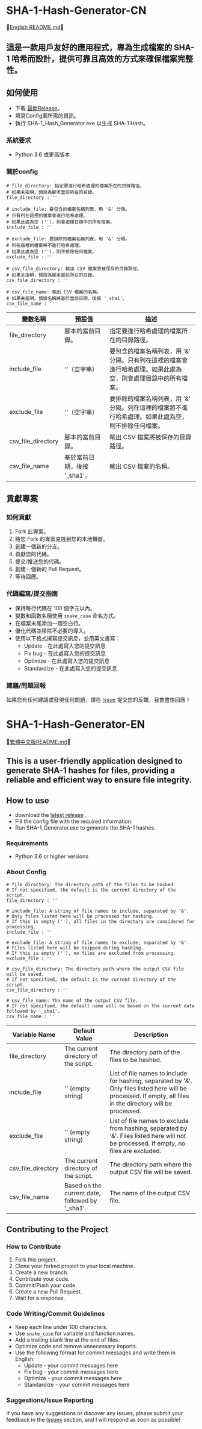 # SHA-1-Hash-Generator-CN

📖[English README.md](#SHA-1-Hash-Generator-EN)📖

## 這是一款用戶友好的應用程式，專為生成檔案的 SHA-1 哈希而設計，提供可靠且高效的方式來確保檔案完整性。

## 如何使用
- 下載 [最新Release](https://github.com/Galaxy-Software-Service/SHA-1_Hash_Generator/releases)。
- 填寫Config案所需的資訊。
- 執行 SHA-1_Hash_Generator.exe 以生成 SHA-1 Hash。
### 系統要求
- Python 3.6 或更高版本
### 關於config
```
# file_directory: 指定要進行哈希處理的檔案所在的目錄路徑。
# 如果未指明，預設為腳本當前所在的目錄。
file_directory : ''

# include_file: 要包含的檔案名稱列表，用 '&' 分隔。
# 只有列在這裡的檔案會進行哈希處理。
# 如果此處為空 ('')，則會處理目錄中的所有檔案。
include_file : ''

# exclude_file: 要排除的檔案名稱列表，用 '&' 分隔。
# 列在這裡的檔案將不進行哈希處理。
# 如果此處為空 ('')，則不排除任何檔案。
exclude_file : ''

# csv_file_directory: 輸出 CSV 檔案將被保存的目錄路徑。
# 如果未指明，預設為腳本當前所在的目錄。
csv_file_directory : ''

# csv_file_name: 輸出 CSV 檔案的名稱。
# 如果未指明，預設名稱將基於當前日期，後接 '_sha1'。
csv_file_name : ''
```
| 變數名稱              | 預設值                                             | 描述                                                         |
|----------------------|----------------------------------------------------|-------------------------------------------------------------|
| file_directory       | 腳本的當前目錄。                                   | 指定要進行哈希處理的檔案所在的目錄路徑。                     |
| include_file         | ''（空字串）                                       | 要包含的檔案名稱列表，用 '&' 分隔。只有列在這裡的檔案會進行哈希處理。如果此處為空，則會處理目錄中的所有檔案。 |
| exclude_file         | ''（空字串）                                       | 要排除的檔案名稱列表，用 '&' 分隔。列在這裡的檔案將不進行哈希處理。如果此處為空，則不排除任何檔案。         |
| csv_file_directory   | 腳本的當前目錄。                                   | 輸出 CSV 檔案將被保存的目錄路徑。                            |
| csv_file_name        | 基於當前日期，後接 '_sha1'。                        | 輸出 CSV 檔案的名稱。                                        |

## 貢獻專案

### 如何貢獻

1. Fork 此專案。
2. 將您 Fork 的專案克隆到您的本地機器。
3. 創建一個新的分支。
4. 貢獻您的代碼。
5. 提交/推送您的代碼。
6. 創建一個新的 Pull Request。
7. 等待回應。

### 代碼編寫/提交指南

* 保持每行代碼在 100 個字元以內。
* 變數和函數名稱使用 `snake_case` 命名方式。
* 在檔案末尾添加一個空白行。
* 優化代碼並移除不必要的導入。
* 使用以下格式撰寫提交訊息，並用英文書寫：
  * Update - 在此處寫入您的提交訊息
  * Fix bug - 在此處寫入您的提交訊息
  * Optimize - 在此處寫入您的提交訊息
  * Standardize - 在此處寫入您的提交訊息

### 建議/問題回報

如果您有任何建議或發現任何問題，請在 [Issue](https://github.com/Galaxy-Software-Service/SHA-1_Hash_Generator/issues) 提交您的反饋，我會盡快回應！


# SHA-1-Hash-Generator-EN
📖[繁體中文版README.md](#SHA-1-Hash-Generator-CN)📖

## This is a user-friendly application designed to generate SHA-1 hashes for files, providing a reliable and efficient way to ensure file integrity.

## How to use
- download the [latest release](https://github.com/KXX-Hub/SHA-1_Hash_Generator/releases)  .
- Fill the config file with the required information.
- Run SHA-1_Generator.exe to generate the SHA-1 hashes.
### Requirements
- Python 3.6 or higher versions
### About Config
```
# file_directory: The directory path of the files to be hashed.
# If not specified, the default is the current directory of the script.
file_directory : ''

# include_file: A string of file names to include, separated by '&'.
# Only files listed here will be processed for hashing.
# If this is empty (''), all files in the directory are considered for processing.
include_file : ''

# exclude_file: A string of file names to exclude, separated by '&'.
# Files listed here will be skipped during hashing.
# If this is empty (''), no files are excluded from processing.
exclude_file : ''

# csv_file_directory: The directory path where the output CSV file will be saved.
# If not specified, the default is the current directory of the script.
csv_file_directory : ''

# csv_file_name: The name of the output CSV file.
# If not specified, the default name will be based on the current date followed by '_sha1'.
csv_file_name : ''
```
| Variable Name        | Default Value                                        | Description                                                  |
|----------------------|------------------------------------------------------|--------------------------------------------------------------|
| file_directory       | The current directory of the script.                 | The directory path of the files to be hashed.                |
| include_file         | '' (empty string)                                    | List of file names to include for hashing, separated by '&'. Only files listed here will be processed. If empty, all files in the directory will be processed. |
| exclude_file         | '' (empty string)                                    | List of file names to exclude from hashing, separated by '&'. Files listed here will not be processed. If empty, no files are excluded. |
| csv_file_directory   | The current directory of the script.                 | The directory path where the output CSV file will be saved.  |
| csv_file_name        | Based on the current date, followed by '_sha1'.      | The name of the output CSV file.                             |


## Contributing to the Project

### How to Contribute

1. Fork this project.
2. Clone your forked project to your local machine.
3. Create a new branch.
4. Contribute your code.
5. Commit/Push your code.
6. Create a new Pull Request.
7. Wait for a response.

### Code Writing/Commit Guidelines

* Keep each line under 100 characters.
* Use `snake_case` for variable and function names.
* Add a trailing blank line at the end of files.
* Optimize code and remove unnecessary imports.
* Use the following format for commit messages and write them in English:
  * Update - your commit messages here
  * Fix bug - your commit messages here
  * Optimize - your commit messages here
  * Standardize - your commit messages here

### Suggestions/Issue Reporting

If you have any suggestions or discover any issues, please submit your feedback in the [Issues](https://github.com/KXX-Hub/SHA-1_Hash_Generator/issues) section, and I will respond as soon as possible!

